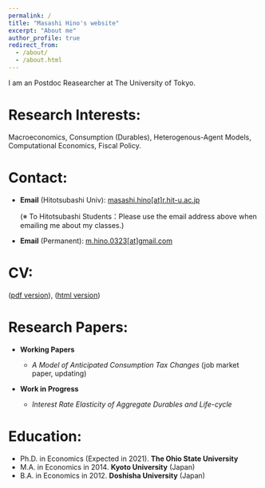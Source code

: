 ```yaml
---
permalink: /
title: "Masashi Hino's website"
excerpt: "About me"
author_profile: true
redirect_from: 
  - /about/
  - /about.html
---
```


I am an Postdoc Reasearcher at The University of Tokyo. 

Research Interests:
======
Macroeconomics, Consumption (Durables), Heterogenous-Agent Models, Computational Economics, Fiscal Policy.

Contact:
======
* **Email** (Hitotsubashi Univ): [masashi.hino[at]r.hit-u.ac.jp](mailto:masashi.hino@r.hit-u.ac.jp)

  (※ To Hitotsubashi Students：Please use the email address above when emailing me about my classes.)

* **Email** (Permanent): [m.hino.0323[at]gmail.com](mailto:m.hino.0323@gmail.com)


CV:
======
([pdf version](/files/Hino_CV.pdf)), ([html version](https://masashihino.github.io/cv/))

Research Papers:
======
* **Working Papers**

  * *A Model of Anticipated Consumption Tax Changes* (job market paper, updating)
  
  
* **Work in Progress**
  * *Interest Rate Elasticity of Aggregate Durables and Life-cycle*

Education:
=====
* Ph.D. in Economics (Expected in 2021). **The Ohio State University**
* M.A. in Economics in 2014. **Kyoto University** (Japan)
* B.A. in Economics in 2012. **Doshisha University** (Japan)

